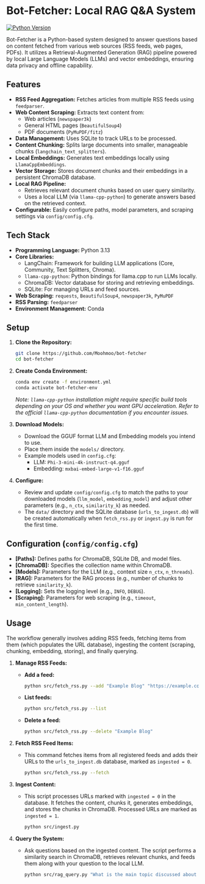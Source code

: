 # Bot-Fetcher: Local RAG Q&A System

[![Python Version](https://img.shields.io/badge/Python-3.13-blue.svg)](https://www.python.org/)
<!-- Add other badges as needed, e.g., License -->

Bot-Fetcher is a Python-based system designed to answer questions based on content fetched from various web sources (RSS feeds, web pages, PDFs). It utilizes a Retrieval-Augmented Generation (RAG) pipeline powered by local Large Language Models (LLMs) and vector embeddings, ensuring data privacy and offline capability.

## Features

*   **RSS Feed Aggregation:** Fetches articles from multiple RSS feeds using `feedparser`.
*   **Web Content Scraping:** Extracts text content from:
    *   Web articles (`newspaper3k`)
    *   General HTML pages (`BeautifulSoup4`)
    *   PDF documents (`PyMuPDF/fitz`)
*   **Data Management:** Uses SQLite to track URLs to be processed.
*   **Content Chunking:** Splits large documents into smaller, manageable chunks (`langchain_text_splitters`).
*   **Local Embeddings:** Generates text embeddings locally using `LlamaCppEmbeddings`.
*   **Vector Storage:** Stores document chunks and their embeddings in a persistent ChromaDB database.
*   **Local RAG Pipeline:**
    *   Retrieves relevant document chunks based on user query similarity.
    *   Uses a local LLM (via `llama-cpp-python`) to generate answers based on the retrieved context.
*   **Configurable:** Easily configure paths, model parameters, and scraping settings via `config/config.cfg`.

## Tech Stack

*   **Programming Language:** Python 3.13
*   **Core Libraries:**
    *   LangChain: Framework for building LLM applications (Core, Community, Text Splitters, Chroma).
    *   `llama-cpp-python`: Python bindings for llama.cpp to run LLMs locally.
    *   ChromaDB: Vector database for storing and retrieving embeddings.
    *   SQLite: For managing URLs and feed sources.
*   **Web Scraping:** `requests`, `BeautifulSoup4`, `newspaper3k`, `PyMuPDF`
*   **RSS Parsing:** `feedparser`
*   **Environment Management:** Conda

## Setup

1.  **Clone the Repository:**
    ```bash
    git clone https://github.com/Moohmoo/bot-fetcher
    cd bot-fetcher
    ```

2.  **Create Conda Environment:**
    ```bash
    conda env create -f environment.yml
    conda activate bot-fetcher-env
    ```
    *Note: `llama-cpp-python` installation might require specific build tools depending on your OS and whether you want GPU acceleration. Refer to the official `llama-cpp-python` documentation if you encounter issues.*

3.  **Download Models:**
    *   Download the GGUF format LLM and Embedding models you intend to use.
    *   Place them inside the `models/` directory.
    *   Example models used in `config.cfg`:
        *   LLM: `Phi-3-mini-4k-instruct-q4.gguf`
        *   Embedding: `mxbai-embed-large-v1-f16.gguf`

4.  **Configure:**
    *   Review and update `config/config.cfg` to match the paths to your downloaded models (`llm_model`, `embedding_model`) and adjust other parameters (e.g., `n_ctx`, `similarity_k`) as needed.
    *   The `data/` directory and the SQLite database (`urls_to_ingest.db`) will be created automatically when `fetch_rss.py` or `ingest.py` is run for the first time.

## Configuration (`config/config.cfg`)

*   **[Paths]:** Defines paths for ChromaDB, SQLite DB, and model files.
*   **[ChromaDB]:** Specifies the collection name within ChromaDB.
*   **[Models]:** Parameters for the LLM (e.g., context size `n_ctx`, `n_threads`).
*   **[RAG]:** Parameters for the RAG process (e.g., number of chunks to retrieve `similarity_k`).
*   **[Logging]:** Sets the logging level (e.g., `INFO`, `DEBUG`).
*   **[Scraping]:** Parameters for web scraping (e.g., `timeout`, `min_content_length`).

## Usage

The workflow generally involves adding RSS feeds, fetching items from them (which populates the URL database), ingesting the content (scraping, chunking, embedding, storing), and finally querying.

1.  **Manage RSS Feeds:**
    *   **Add a feed:**
        ```bash
        python src/fetch_rss.py --add "Example Blog" "https://example.com/rss"
        ```
    *   **List feeds:**
        ```bash
        python src/fetch_rss.py --list
        ```
    *   **Delete a feed:**
        ```bash
        python src/fetch_rss.py --delete "Example Blog"
        ```

2.  **Fetch RSS Feed Items:**
    *   This command fetches items from all registered feeds and adds their URLs to the `urls_to_ingest.db` database, marked as `ingested = 0`.
        ```bash
        python src/fetch_rss.py --fetch
        ```

3.  **Ingest Content:**
    *   This script processes URLs marked with `ingested = 0` in the database. It fetches the content, chunks it, generates embeddings, and stores the chunks in ChromaDB. Processed URLs are marked as `ingested = 1`.
        ```bash
        python src/ingest.py
        ```

4.  **Query the System:**
    *   Ask questions based on the ingested content. The script performs a similarity search in ChromaDB, retrieves relevant chunks, and feeds them along with your question to the local LLM.
        ```bash
        python src/rag_query.py "What is the main topic discussed about OpenAI?"
        ```
